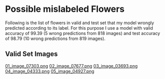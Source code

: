 # Possible mislabeled Flowers

Following is the list of flowers in valid and test set that my model wrongly predicted according to its label. 
For this purpose I use a model with valid accuracy of 99.39 (5 wrong predictions from 818 images) and test accuracy 
of 98.79 (10 wrong predictions from 819 images).

## Valid Set Images
[01_image_07303.png](https://github.com/cahya-wirawan/Udacity-Course/raw/master/images/valid/01_image_07303.png)
[02_image_07677.png](https://github.com/cahya-wirawan/Udacity-Course/raw/master/images/valid/02_image_07677.png)
[03_image_03693.png](https://github.com/cahya-wirawan/Udacity-Course/raw/master/images/valid/03_image_03693.png)
[04_image_04333.png](https://github.com/cahya-wirawan/Udacity-Course/raw/master/images/valid/04_image_04333.png)
[05_image_04927.png](https://github.com/cahya-wirawan/Udacity-Course/raw/master/images/valid/05_image_04927.png)

